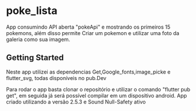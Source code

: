 # poke_lista

App consumindo API aberta "pokeApi" e mostrando os primeiros 15 pokemons,
além disso permite Criar um pokemon e utilizar uma foto da galeria como sua imagem.

## Getting Started

Neste app utilizei as dependencias
Get,Google_fonts,image_picke e flutter_svg, todas disponíveis no pub.Dev

Para rodar o app basta clonar o repositório e utilizar o comando "flutter pub get", em seguida já será
possível compilar em um dispositivo android.
App criado utilizando a versão 2.5.3 e Sound Null-Safety ativo

